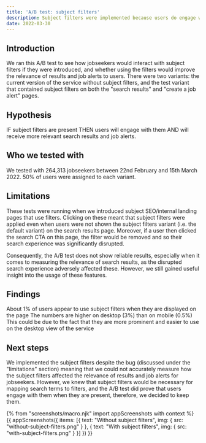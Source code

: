 ```yaml
---
title: 'A/B test: subject filters'
description: Subject filters were implemented because users do engage with them when they are present, and because they will be necessary to enable future work of mapping search terms to filters.
date: 2022-03-30
---
```


## Introduction

We ran this A/B test to see how jobseekers would interact with subject filters if they were introduced, and whether using the filters would improve the relevance of results and job alerts to users. There were two variants: the current version of the service without subject filters, and the test variant that contained subject filters on both the "search results" and "create a job alert" pages.


## Hypothesis 
IF subject filters are present THEN users will engage with them AND will receive more relevant search results and job alerts.


## Who we tested with 
We tested with 264,313 jobseekers between 22nd February and 15th March 2022. 50% of users were assigned to each variant.


## Limitations
These tests were running when we introduced subject SEO/internal landing pages that use filters. Clicking on these meant that subject filters were applied even when users were not shown the subject filters variant (i.e. the default variant) on the search results page. Moreover, if a user then clicked the search CTA on this page, the filter would be removed and so their search experience was significantly disrupted. 

Consequently, the A/B test does not show reliable results, especially when it comes to measuring the relevance of search results, as the disrupted search experience adversely affected these. However, we still gained useful insight into the usage of these features.


## Findings
About 1% of users appear to use subject filters when they are displayed on the page
The numbers are higher on desktop (3%) than on mobile (0.5%)
This could be due to the fact that they are more prominent and easier to use on the desktop view of the service


## Next steps
We implemented the subject filters despite the bug (discussed under the "limitations" section) meaning that we could not accurately measure how the subject filters affected the relevance of results and job alerts for jobseekers. However, we knew that subject filters would be necessary for mapping search terms to filters, and the A/B test did prove that users engage with them when they are present, therefore, we decided to keep them.


{% from "screenshots/macro.njk" import appScreenshots with context %}
{{ appScreenshots({
  items: [{
    text: "Without subject filters",
    img: { src: "without-subject-filters.png" }
  }, {
    text: "With subject filters",
    img: { src: "with-subject-filters.png" }
  }]
}) }}
